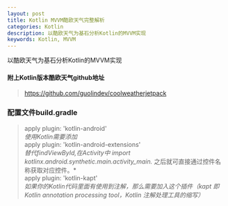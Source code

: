 ```yaml
---
layout: post
title: Kotlin MVVM酷欧天气完整解析
categories: Kotlin
description: 以酷欧天气为基石分析Kotlin的MVVM实现
keywords: Kotlin, MVVM
---
```


以酷欧天气为基石分析Kotlin的MVVM实现

#### 附上Kotlin版本酷欧天气github地址
> https://github.com/guolindev/coolweatherjetpack

### 配置文件build.gradle

> apply plugin: 'kotlin-android'<br>
*使用Kotlin需要添加<br>*
> apply plugin: 'kotlin-android-extensions'<br>
*替代findViewById,在Activity中 import kotlinx.android.synthetic.main.activity_main.* 之后就可直接通过控件名称获取对应控件。*<br>
> apply plugin: 'kotlin-kapt'<br>
*如果你的Kotlin代码里面有使用到注解，那么需要加入这个插件（kapt 即 Kotlin annotation processing tool，Kotlin 注解处理工具的缩写）*<br>


